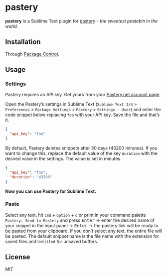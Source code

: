 # pastery

**pastery** is a Sublime Text plugin for [pastery][p] - *the sweetest pastebin in the world.*

## Installation

Through [Package Control][pc].

## Usage

### Settings

Pastery requires an API key. Get yours from your [Pastery.net account page][account].

Open the Pastery’s settings in Sublime Text (`Sublime Text 3/4` > `Preferences` > `Package Settings` > `Pastery` > `Settings - User`) and enter the code snippet below replacing `foo` with your API key. Save the file and that’s it.

```json
{
  "api_key": "foo"
}
```

By default, Pastery deletes snippets after 30 days (43200 minutes). If you want to change this, replace the default value of the key `duration` with the desired value in the settings. The value is set in minutes.

```json
{
  "api_key": "foo",
  "duration": "43200"
}
```

**Now you can use Pastery for Sublime Text.**

### Paste

Select any text, hit `cmd` + `option` + `c` or print in your command palette `Pastery: Send to Pastery` and press <kbd>Enter</kbd> → enter the desired name of your snippet in the input panel → <kbd>Enter</kbd> → the pastery link will be ready to be pasted from your clipboard. If you don’t select any text, the entire file will be pasted. The default snippet name is the file name with the extension for saved files and `Untitled` for unsaved buffers.

## License

MIT

[p]: http://pastery.net
[account]: https://www.pastery.net/account/
[pc]: https://packagecontrol.io/packages/Pastery
